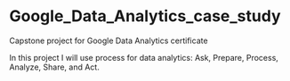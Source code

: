# Google_Data_Analytics_case_study
Capstone project for Google Data Analytics certificate

In this project I will use process for data analytics: Ask, Prepare, Process, Analyze, Share, and Act.
